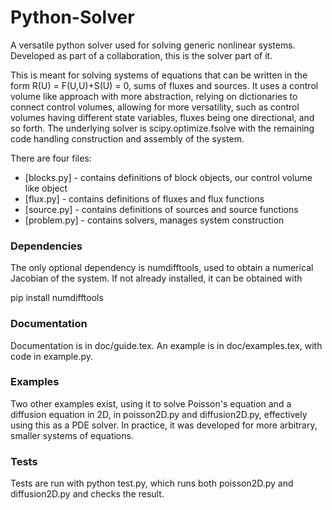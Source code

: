 # Python-Solver

A versatile python solver used for solving generic nonlinear systems. Developed as part of a collaboration, this is the solver part of it.

This is meant for solving systems of equations that can be written in the form R(U) = F(U,U)+S(U) = 0, sums of fluxes and sources. It uses a control volume like approach with more abstraction, relying on dictionaries to connect control volumes, allowing for more versatility, such as control volumes having different state variables, fluxes being one directional, and so forth. The underlying solver is scipy.optimize.fsolve with the remaining code handling construction and assembly of the system.



There are four files:
* [blocks.py] - contains definitions of block objects, our control volume like object
* [flux.py] - contains definitions of fluxes and flux functions
* [source.py] - contains definitions of sources and source functions
* [problem.py] - contains solvers, manages system construction

### Dependencies

The only optional dependency is numdifftools, used to obtain a numerical Jacobian of the system. If not already installed, it can be obtained with

pip install numdifftools

### Documentation 

Documentation is in doc/guide.tex. An example is in doc/examples.tex, with code in example.py. 

### Examples

Two other examples exist, using it to solve Poisson's equation and a diffusion equation in 2D, in poisson2D.py and diffusion2D.py, effectively using this as a PDE solver. In practice, it was developed for more arbitrary, smaller systems of equations.

### Tests

Tests are run with python test.py, which runs both poisson2D.py and diffusion2D.py and checks the result.